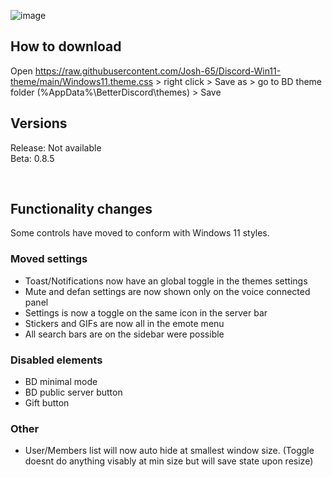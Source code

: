 ![image]()

## How to download
Open https://raw.githubusercontent.com/Josh-65/Discord-Win11-theme/main/Windows11.theme.css > right click > Save as > go to BD theme folder (%AppData%\BetterDiscord\themes) > Save


## Versions
Release: Not available <br>
Beta: 0.8.5

<br>

## Functionality changes
Some controls have moved to conform with Windows 11 styles.


### Moved settings
- Toast/Notifications now have an global toggle in the themes settings
- Mute and defan settings are now shown only on the voice connected panel
- Settings is now a toggle on the same icon in the server bar
- Stickers and GIFs are now all in the emote menu
- All search bars are on the sidebar were possible
<!-- -User controls like Status and name are now in the title bar next to windows controls -->


### Disabled elements
- BD minimal mode
- BD public server button
- Gift button


### Other
- User/Members list will now auto hide at smallest window size. (Toggle doesnt do anything visably at min size but will save state upon resize)